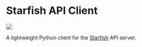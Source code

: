 # Starfish API Client

[![](https://app.codacy.com/project/badge/Grade/860adc468c634335874815171200e399)](https://app.codacy.com?utm_source=gh&utm_medium=referral&utm_content=&utm_campaign=Badge_grade)

A lightweight Python client for the [Starfish](https://starfishstorage.com/) API server.
